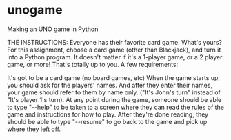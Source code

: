 # unogame
Making an UNO game in Python

THE INSTRUCTIONS:
Everyone has their favorite card game. What's yours? For this assignment, choose a card game (other than Blackjack), and turn it into a Python program. It doesn't matter if it's a 1-player game, or a 2 player game, or more! That's totally up to you. A few requirements:

It's got to be a card game (no board games, etc)
When the game starts up, you should ask for the players' names. And after they enter their names, your game should refer to them by name only. ("It's John's turn" instead of "It's player 1's turn). 
At any point during the game, someone should be able to type "--help" to be taken to a screen where they can read the rules of the game and instructions for how to play. After they're done reading, they should be able to type "--resume" to go back to the game and pick up where they left off.
